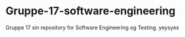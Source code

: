 # Gruppe-17-software-engineering
Gruppe 17 sin repository for Software Engineering og Testing.
yeysyes
